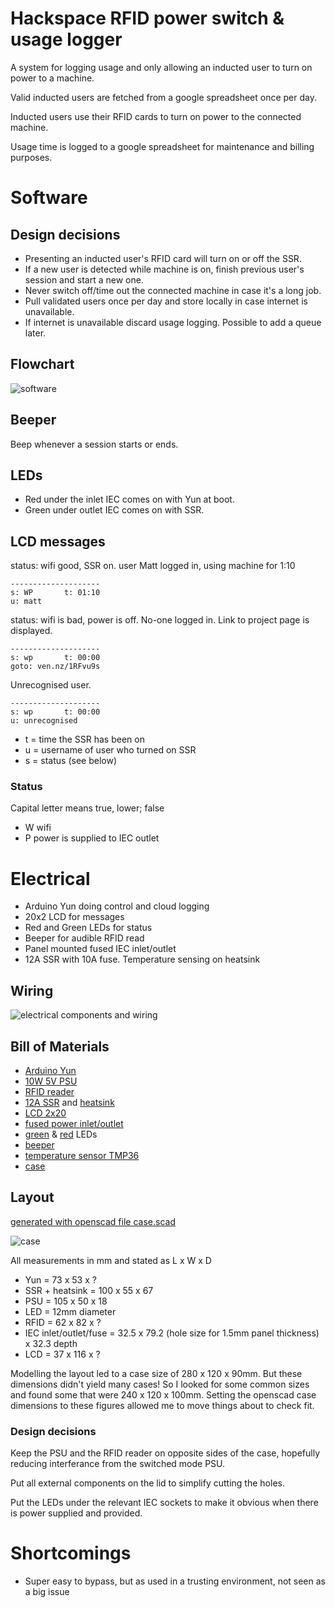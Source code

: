 # Hackspace RFID power switch & usage logger

A system for logging usage and only allowing an inducted user to turn on power
to a machine.

Valid inducted users are fetched from a google spreadsheet once per day.

Inducted users use their RFID cards to turn on power to the connected machine.

Usage time is logged to a google spreadsheet for maintenance and billing
purposes.

# Software

## Design decisions

* Presenting an inducted user's RFID card will turn on or off the SSR.
* If a new user is detected while machine is on, finish previous user's session and start a new one.
* Never switch off/time out the connected machine in case it's a long job.
* Pull validated users once per day and store locally in case internet is unavailable.
* If internet is unavailable discard usage logging. Possible to add a queue later.

## Flowchart

![software](software.png)

## Beeper

Beep whenever a session starts or ends.

## LEDs

* Red under the inlet IEC comes on with Yun at boot.
* Green under outlet IEC comes on with SSR.

## LCD messages

status: wifi good, SSR on. user Matt logged in, using machine for 1:10

    --------------------
    s: WP       t: 01:10
    u: matt

status: wifi is bad, power is off. No-one logged in. Link to project page is
displayed.

    --------------------
    s: wp       t: 00:00
    goto: ven.nz/1RFvu9s

Unrecognised user.

    --------------------
    s: wp       t: 00:00
    u: unrecognised

* t = time the SSR has been on
* u = username of user who turned on SSR
* s = status (see below)

### Status

Capital letter means true, lower; false

* W wifi
* P power is supplied to IEC outlet

# Electrical

* Arduino Yun doing control and cloud logging
* 20x2 LCD for messages
* Red and Green LEDs for status
* Beeper for audible RFID read
* Panel mounted fused IEC inlet/outlet
* 12A SSR with 10A fuse. Temperature sensing on heatsink

## Wiring

![electrical components and wiring](electrical.png)

## Bill of Materials

* [Arduino Yun](http://uk.rs-online.com/web/p/products/7824594/)
* [10W 5V PSU](http://uk.rs-online.com/web/p/products/0327936/)
* [RFID reader](http://uk.rs-online.com/web/p/products/6666625/)
* [12A SSR](http://uk.rs-online.com/web/p/products/1718904/) and [heatsink](http://uk.rs-online.com/web/p/products/1719070/)
* [LCD 2x20](http://uk.rs-online.com/web/p/products/7200222/)
* [fused power inlet/outlet](http://uk.rs-online.com/web/p/products/6112092/)
* [green](http://uk.rs-online.com/web/p/products/0206514/) & [red](http://uk.rs-online.com/web/p/products/0206508/) LEDs
* [beeper](http://uk.rs-online.com/web/p/products/5117636/)
* [temperature sensor TMP36](http://uk.rs-online.com/web/p/products/0427351/)
* [case](http://uk.rs-online.com/web/p/products/3648223/)

## Layout

[generated with openscad file case.scad](case.scad)

![case](case.png)

All measurements in mm and stated as L x W x D

* Yun = 73 x 53 x ?
* SSR + heatsink = 100 x 55 x 67
* PSU = 105 x 50 x 18
* LED = 12mm diameter
* RFID = 62 x 82 x ?
* IEC inlet/outlet/fuse = 32.5 x 79.2 (hole size for 1.5mm panel thickness) x 32.3 depth
* LCD = 37 x 116 x ?

Modelling the layout led to a case size of 280 x 120 x 90mm.
But these dimensions didn't yield many cases! So I looked for some common sizes
and found some that were 240 x 120 x 100mm. Setting the openscad case dimensions
to these figures allowed me to move things about to check fit.

### Design decisions

Keep the PSU and the RFID reader on opposite sides of the case, hopefully reducing interferance from the switched mode PSU.

Put all external components on the lid to simplify cutting the holes.

Put the LEDs under the relevant IEC sockets to make it obvious when there is
power supplied and provided.

# Shortcomings

* Super easy to bypass, but as used in a trusting environment, not seen as a big issue
